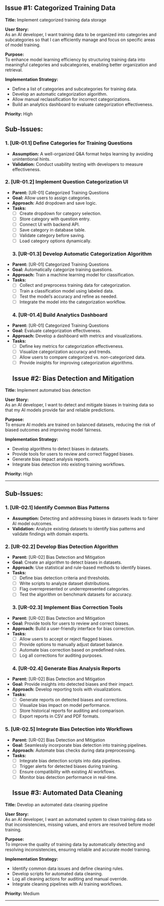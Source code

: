 ## **Issue #1: Categorized Training Data**
**Title:** Implement categorized training data storage  

**User Story:**  
As an AI developer, I want training data to be organized into categories and subcategories so that I can efficiently manage and focus on specific areas of model training.  

**Purpose:**  
To enhance model learning efficiency by structuring training data into meaningful categories and subcategories, enabling better organization and retrieval.  

**Implementation Strategy:**  
- Define a list of categories and subcategories for training data.  
- Develop an automatic categorization algorithm.  
- Allow manual reclassification for incorrect categorizations.  
- Build an analytics dashboard to evaluate categorization effectiveness.  

**Priority:** High  

## **Sub-Issues:**

### **1. [UR-01.1] Define Categories for Training Questions**
- **Assumption:** A well-organized Q&A format helps learning by avoiding unintentional hints.  
- **Validation:** Conduct usability testing with developers to measure effectiveness. 

### **2. [UR-01.2] Implement Question Categorization UI**
- **Parent:** [UR-01] Categorized Training Questions  
- **Goal:** Allow users to assign categories.  
- **Approach:** Add dropdown and save logic.  
- **Tasks:**  
  - [ ] Create dropdown for category selection.  
  - [ ] Store category with question entry.  
  - [ ] Connect UI with backend API.  
  - [ ] Save category in database table.  
  - [ ] Validate category before saving.  
  - [ ] Load category options dynamically. 

  ### **3. [UR-01.3] Develop Automatic Categorization Algorithm**
- **Parent:** [UR-01] Categorized Training Questions  
- **Goal:** Automatically categorize training questions.  
- **Approach:** Train a machine learning model for classification.  
- **Tasks:**  
  - [ ] Collect and preprocess training data for categorization.  
  - [ ] Train a classification model using labeled data.  
  - [ ] Test the model’s accuracy and refine as needed.  
  - [ ] Integrate the model into the categorization workflow. 

  ### **4. [UR-01.4] Build Analytics Dashboard**
- **Parent:** [UR-01] Categorized Training Questions  
- **Goal:** Evaluate categorization effectiveness.  
- **Approach:** Develop a dashboard with metrics and visualizations.  
- **Tasks:**  
  - [ ] Define key metrics for categorization effectiveness.  
  - [ ] Visualize categorization accuracy and trends.  
  - [ ] Allow users to compare categorized vs. non-categorized data.  
  - [ ] Provide insights for improving categorization algorithms.  

  ## **Issue #2: Bias Detection and Mitigation**
**Title:** Implement automated bias detection  

**User Story:**  
As an AI developer, I want to detect and mitigate biases in training data so that my AI models provide fair and reliable predictions.  

**Purpose:**  
To ensure AI models are trained on balanced datasets, reducing the risk of biased outcomes and improving model fairness.  

**Implementation Strategy:**  
- Develop algorithms to detect biases in datasets.  
- Provide tools for users to review and correct flagged biases.  
- Generate bias impact analysis reports.  
- Integrate bias detection into existing training workflows.  

**Priority:** High  

---

## **Sub-Issues:**

### **1. [UR-02.1] Identify Common Bias Patterns**
- **Assumption:** Detecting and addressing biases in datasets leads to fairer AI model outcomes.  
- **Validation:** Analyze existing datasets to identify bias patterns and validate findings with domain experts.  

### **2. [UR-02.2] Develop Bias Detection Algorithm**
- **Parent:** [UR-02] Bias Detection and Mitigation  
- **Goal:** Create an algorithm to detect biases in datasets.  
- **Approach:** Use statistical and rule-based methods to identify biases.  
- **Tasks:**  
  - [ ] Define bias detection criteria and thresholds.  
  - [ ] Write scripts to analyze dataset distributions.  
  - [ ] Flag overrepresented or underrepresented categories.  
  - [ ] Test the algorithm on benchmark datasets for accuracy.  

  ### **3. [UR-02.3] Implement Bias Correction Tools**
- **Parent:** [UR-02] Bias Detection and Mitigation  
- **Goal:** Provide tools for users to review and correct biases.  
- **Approach:** Build a user-friendly interface for bias correction.  
- **Tasks:**  
  - [ ] Allow users to accept or reject flagged biases.  
  - [ ] Provide options to manually adjust dataset balance.  
  - [ ] Automate bias correction based on predefined rules.  
  - [ ] Log all corrections for auditing purposes.  

  ### **4. [UR-02.4] Generate Bias Analysis Reports**
- **Parent:** [UR-02] Bias Detection and Mitigation  
- **Goal:** Provide insights into detected biases and their impact.  
- **Approach:** Develop reporting tools with visualizations.  
- **Tasks:**  
  - [ ] Generate reports on detected biases and corrections.  
  - [ ] Visualize bias impact on model performance.  
  - [ ] Store historical reports for auditing and comparison.  
  - [ ] Export reports in CSV and PDF formats.  

### **5. [UR-02.5] Integrate Bias Detection into Workflows**
- **Parent:** [UR-02] Bias Detection and Mitigation  
- **Goal:** Seamlessly incorporate bias detection into training pipelines.  
- **Approach:** Automate bias checks during data preprocessing.  
- **Tasks:**  
  - [ ] Integrate bias detection scripts into data pipelines.  
  - [ ] Trigger alerts for detected biases during training.  
  - [ ] Ensure compatibility with existing AI workflows.  
  - [ ] Monitor bias detection performance in real-time.  

  ## **Issue #3: Automated Data Cleaning**
**Title:** Develop an automated data cleaning pipeline  

**User Story:**  
As an AI developer, I want an automated system to clean training data so that inconsistencies, missing values, and errors are resolved before model training.  

**Purpose:**  
To improve the quality of training data by automatically detecting and resolving inconsistencies, ensuring reliable and accurate model training.  

**Implementation Strategy:**  
- Identify common data issues and define cleaning rules.  
- Develop scripts for automated data cleaning.  
- Log all cleaning actions for auditing and manual override.  
- Integrate cleaning pipelines with AI training workflows.  

**Priority:** Medium  

---

